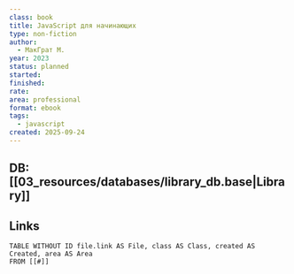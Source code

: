 ```yaml
---
class: book
title: JavaScript для начинающих
type: non-fiction
author:
  - МакГрат М.
year: 2023
status: planned
started:
finished:
rate:
area: professional
format: ebook
tags:
  - javascript
created: 2025-09-24
---
```

## DB: [[03_resources/databases/library_db.base|Library]]

## Links

```dataview
TABLE WITHOUT ID file.link AS File, class AS Class, created AS Created, area AS Area
FROM [[#]]
````